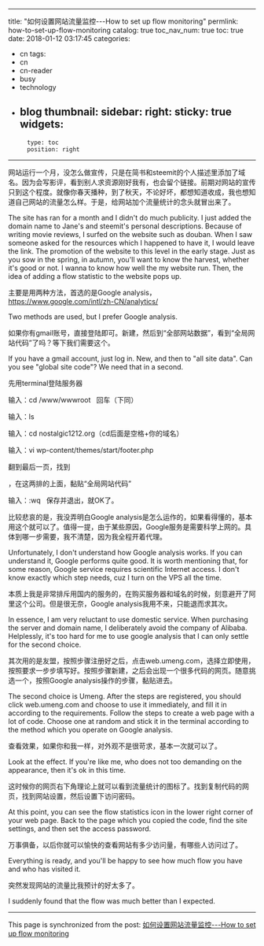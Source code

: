 
---
title: "如何设置网站流量监控---How to set up flow monitoring"
permlink: how-to-set-up-flow-monitoring
catalog: true
toc_nav_num: true
toc: true
date: 2018-01-12 03:17:45
categories:
- cn
tags:
- cn
- cn-reader
- busy
- technology
- blog
thumbnail: 
sidebar:
    right:
        sticky: true
widgets:
    -
        type: toc
        position: right
---


网站运行一个月，没怎么做宣传，只是在简书和steemit的个人描述里添加了域名。因为会写影评，看到别人求资源刚好我有，也会留个链接。前期对网站的宣传只到这个程度。就像你春天播种，到了秋天，不论好坏，都想知道收成，我也想知道自己网站的流量怎么样。于是，给网站加个流量统计的念头就冒出来了。

The site has ran for a month and I didn't do much publicity. I just added the domain name to Jane's and steemit's personal descriptions. Because of writing movie reviews, I surfed on the website such as douban. When I saw someone asked for the resources which I happened to have it, I would leave the link. The promotion of the website to this level in the early stage. Just as you sow in the spring, in autumn, you'll want to know the harvest, whether it's good or not. I wanna to know how well the my website run. Then, the idea of adding a flow statistic to the website pops up.

主要是用两种方法，首选的是Google analysis，https://www.google.com/intl/zh-CN/analytics/

Two methods are used, but I prefer Google analysis.

如果你有gmail账号，直接登陆即可。新建，然后到“全部网站数据”，看到“全局网站代码”了吗？等下我们需要这个。

If you have a gmail account, just log in. New, and then to "all site data". Can you see "global site code"? We need that in a second.

先用terminal登陆服务器

输入：cd /www/wwwroot   回车（下同）

输入：ls

输入：cd nostalgic1212.org（cd后面是空格+你的域名）

输入：vi wp-content/themes/start/footer.php

翻到最后一页，找到</body>

</html>，在这两排的上面，黏贴“全局网站代码”

输入：:wq   保存并退出，就OK了。

比较悲哀的是，我没弄明白Google analysis是怎么运作的，如果看得懂的，基本用这个就可以了。值得一提，由于某些原因，Google服务是需要科学上网的。具体到哪一步需要，我不清楚，因为我全程开着代理。

Unfortunately, I don't understand how Google analysis works. If you can understand it, Google performs quite good. It is worth mentioning that, for some reason, Google service requires scientific Internet access. I don't know exactly which step needs, cuz I turn on the VPS all the time.

本质上我是非常排斥用国内的服务的，在购买服务器和域名的时候，刻意避开了阿里这个公司。但是很无奈，Google analysis我用不来，只能退而求其次。

In essence, I am very reluctant to use domestic service. When purchasing the server and domain name, I deliberately avoid the company of Alibaba. Helplessly, it's too hard for me to use google analysis that I can only settle for the second choice.

其次用的是友盟，按照步骤注册好之后，点击web.umeng.com，选择立即使用，按照要求一步步填写好。按照步骤新建，之后会出现一个很多代码的网页。随意挑选一个，按照Google analysis操作的步骤，黏贴进去。

The second choice is Umeng. After the steps are registered, you should click web.umeng.com and choose to use it immediately, and fill it in according to the requirements. Follow the steps to create a web page with a lot of code. Choose one at random and stick it in the terminal according to the method which you operate on Google analysis.

查看效果，如果你和我一样，对外观不是很苛求，基本一次就可以了。

Look at the effect. If you're like me, who does not too demanding on the appearance, then it's ok in this time.

这时候你的网页右下角理论上就可以看到流量统计的图标了。找到复制代码的网页，找到网站设置，然后设置下访问密码。

At this point, you can see the flow statistics icon in the lower right corner of your web page. Back to the page which you copied the code, find the site settings, and then set the access password.

万事俱备，以后你就可以愉快的查看网站有多少访问量，有哪些人访问过了。

Everything is ready, and you'll be happy to see how much flow you have and who has visited it.

突然发现网站的流量比我预计的好太多了。

I suddenly found that the flow was much better than I expected.

- - -

This page is synchronized from the post: [如何设置网站流量监控---How to set up flow monitoring](https://steemit.com/@nostalgic1212/how-to-set-up-flow-monitoring)
